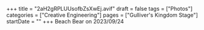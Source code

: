 +++
title = "2aH2gRPLUUsofbZsXwEj.avif"
draft = false
tags = ["Photos"]
categories = ["Creative Engineering"]
pages = ["Gulliver's Kingdom Stage"]
startDate = ""
+++
Beach Bear on 2023/09/24
